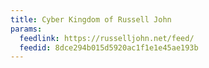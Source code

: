 ```yaml
---
title: Cyber Kingdom of Russell John
params:
  feedlink: https://russelljohn.net/feed/
  feedid: 8dce294b015d5920ac1f1e1e45ae193b
---
```

